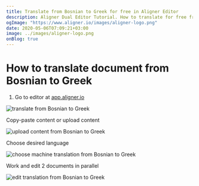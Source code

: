 ```yaml
---
title: Translate from Bosnian to Greek for free in Aligner Editor
description: Aligner Dual Editor Tutorial. How to translate for free from Bosnian to Greek. Aligner is multilingual document management platform. 
ogImage: "https://www.aligner.io/images/aligner-logo.png"
date: 2020-05-06T07:09:21+03:00
image: ../images/aligner-logo.png
onBlog: true
---
```


# How to translate document from Bosnian to Greek

1. Go to editor at [app.aligner.io](https://app.aligner.io "Aligner App web page")

![translate from Bosnian to Greek](../aligner-blank-editor.png "translate from Bosnian to Greek")

Copy-paste content or upload content

![upload content from Bosnian to Greek](../aligner-uploaded-document.png "upload content from Bosnian to Greek")

Choose desired language

![choose machine translation from Bosnian to Greek](../aligner-language-dropdown.png "choose machine translation from Bosnian to Greek")

Work and edit 2 documents in parallel

![edit translation from Bosnian to Greek](../aligner-double-sitded-editor.png "edit translation from Bosnian to Greek")

